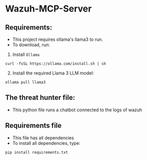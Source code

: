 # Wazuh-MCP-Server

## Requirements:

- This project requires ollama's llama3 to run.
- To download, run:
1. Install ```Ollama```
```
curl -fsSL https://ollama.com/install.sh | sh
```
2. Install the required Llama 3 LLM model:
```
ollama pull llama3
```

## The threat hunter file:

- This python file runs a chatbot connected to the logs of wazuh

## Requirements file

- This file has all dependencies
- To install all dependencies, type:
```
pip install requirements.txt
```

